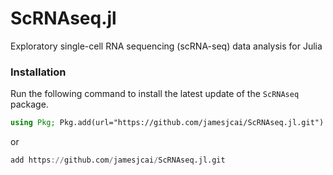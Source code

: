 # ScRNAseq.jl

Exploratory single-cell RNA sequencing (scRNA-seq) data analysis for Julia

### Installation

Run the following command to install the latest update of the `ScRNAseq` package.

```julia
using Pkg; Pkg.add(url="https://github.com/jamesjcai/ScRNAseq.jl.git")
```

or

```julia
add https://github.com/jamesjcai/ScRNAseq.jl.git
```
